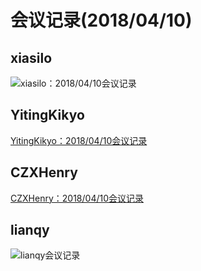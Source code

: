 # 会议记录(2018/04/10)
## xiasilo
![xiasilo：2018/04/10会议记录](./lcy.png)  
## YitingKikyo  
[YitingKikyo：2018/04/10会议记录](https://www.processon.com/mindmap/5accbe16e4b0899654a5ec05)
## CZXHenry
[CZXHenry：2018/04/10会议记录](https://github.com/CZXHenry/Documents/blob/master/2018_4_10会议记录.pdf)
## lianqy
![lianqy会议记录](http://p8pbukobc.bkt.clouddn.com/2018.4.10.PNG)
